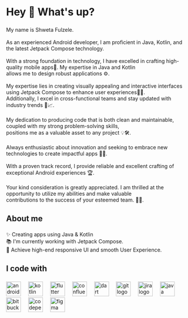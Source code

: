 <h1 align="left">Hey 👋 What's up?</h1>

###

<p align="left">My name is Shweta Fulzele.<br><br>As an experienced Android developer, I am proficient in Java, Kotlin, and the latest Jetpack Compose technology.<br><br>With a strong foundation in technology, I have excelled in crafting high-quality mobile apps🚀. My expertise in Java and Kotlin <br>allows me to design robust applications ⚙️.<br><br>My expertise lies in creating visually appealing and interactive interfaces using Jetpack Compose to enhance user experiences🎨👥.<br>Additionally, I excel in cross-functional teams and stay updated with industry trends 🤝📈.<br><br>My dedication to producing code that is both clean and maintainable, coupled with my strong problem-solving skills,<br>positions me as a valuable asset to any project 💡🛠️.<br><br>Always enthusiastic about innovation and seeking to embrace new technologies to create impactful apps 💪🌟.<br><br>With a proven track record, I provide reliable and excellent crafting of exceptional Android experiences 🏆.<br><br>Your kind consideration is greatly appreciated. I am thrilled at the opportunity to utilize my abilities and make valuable <br>contributions to the success of your esteemed team. 🙌🤗.</p>

###

<h2 align="left">About me</h2>

###

<p align="left">✨ Creating apps using Java & Kotlin<br>📚 I'm currently working with Jetpack Compose.<br>🎯 Achieve high-end responsive UI and smooth User Experience.</p>

###

<h2 align="left">I code with</h2>

###

<div align="left">
  <img src="https://cdn.jsdelivr.net/gh/devicons/devicon/icons/androidstudio/androidstudio-original.svg" height="40" alt="androidstudio logo"  />
  <img width="12" />
  <img src="https://cdn.jsdelivr.net/gh/devicons/devicon/icons/kotlin/kotlin-original.svg" height="40" alt="kotlin logo"  />
  <img width="12" />
  <img src="https://cdn.jsdelivr.net/gh/devicons/devicon/icons/flutter/flutter-original.svg" height="40" alt="flutter logo"  />
  <img width="12" />
  <img src="https://cdn.jsdelivr.net/gh/devicons/devicon/icons/confluence/confluence-original.svg" height="40" alt="confluence logo"  />
  <img width="12" />
  <img src="https://cdn.jsdelivr.net/gh/devicons/devicon/icons/dart/dart-original.svg" height="40" alt="dart logo"  />
  <img width="12" />
  <img src="https://cdn.jsdelivr.net/gh/devicons/devicon/icons/git/git-original.svg" height="40" alt="git logo"  />
  <img width="12" />
  <img src="https://cdn.jsdelivr.net/gh/devicons/devicon/icons/jira/jira-original.svg" height="40" alt="jira logo"  />
  <img width="12" />
  <img src="https://cdn.jsdelivr.net/gh/devicons/devicon/icons/java/java-original.svg" height="40" alt="java logo"  />
  <img width="12" />
  <img src="https://cdn.jsdelivr.net/gh/devicons/devicon/icons/bitbucket/bitbucket-original.svg" height="40" alt="bitbucket logo"  />
  <img width="12" />
  <img src="https://cdn.jsdelivr.net/gh/devicons/devicon/icons/codepen/codepen-plain.svg" height="40" alt="codepen logo"  />
  <img width="12" />
  <img src="https://cdn.jsdelivr.net/gh/devicons/devicon/icons/figma/figma-original.svg" height="40" alt="figma logo"  />
</div>


###
